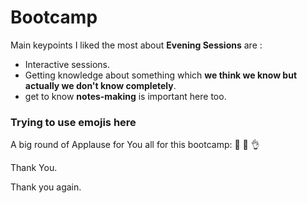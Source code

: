 # Bootcamp

Main keypoints I liked the most about __Evening Sessions__ are :
* Interactive sessions.
* Getting knowledge about something which **we think we know but actually we don't know completely**.
* get to know **notes-making** is important here too.
 ### Trying to use emojis here
 A big round of Applause for You all for this bootcamp: :clap: :clap: :ok_hand:

 Thank You.

 Thank you again.
  
